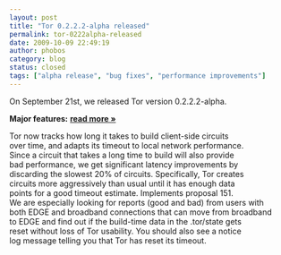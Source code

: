 ```yaml
---
layout: post
title: "Tor 0.2.2.2-alpha released"
permalink: tor-0222alpha-released
date: 2009-10-09 22:49:19
author: phobos
category: blog
status: closed
tags: ["alpha release", "bug fixes", "performance improvements"]
---
```


On September 21st, we released Tor version 0.2.2.2-alpha.

**Major features:** [**read more »**](https://blog.torproject.org/blog/tor-0222alpha-released)

Tor now tracks how long it takes to build client-side circuits  
 over time, and adapts its timeout to local network performance.  
 Since a circuit that takes a long time to build will also provide  
 bad performance, we get significant latency improvements by  
 discarding the slowest 20% of circuits. Specifically, Tor creates  
 circuits more aggressively than usual until it has enough data  
 points for a good timeout estimate. Implements proposal 151.  
 We are especially looking for reports (good and bad) from users with  
 both EDGE and broadband connections that can move from broadband  
 to EDGE and find out if the build-time data in the .tor/state gets  
 reset without loss of Tor usability. You should also see a notice  
 log message telling you that Tor has reset its timeout.
